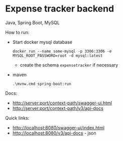 # Expense tracker backend

Java, Spring Boot, MySQL

How to run:

- Start docker mysql database

  `docker run --name some-mysql -p 3306:3306 -e MYSQL_ROOT_PASSWORD=root -d mysql:latest`

  - create the schema `expensetracker` if necessary

- maven

  `.\mvnw.cmd spring-boot:run`

Docs:

- [http://server:port/context-path/swagger-ui.html](http://server:port/context-path/swagger-ui.html)
- [http://server:port/context-path/v3/api-docs](http://server:port/context-path/v3/api-docs)

Quick links:

- [http://localhost:8080/swagger-ui/index.html](http://localhost:8080/swagger-ui/index.html)
- [http://localhost:8080/v3/api-docs](http://localhost:8080/v3/api-docs) - json
